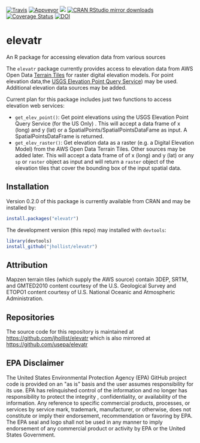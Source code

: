 
[![Travis](https://api.travis-ci.org/jhollist/elevatr.png?branch=master)](https://travis-ci.org/jhollist/elevatr)
[![Appveyor](https://ci.appveyor.com/api/projects/status/github/jhollist/elevatr?svg=true)](https://ci.appveyor.com/project/jhollist/elevatr)
[![](http://www.r-pkg.org/badges/version/elevatr)](http://www.r-pkg.org/pkg/elevatr)
[![CRAN RStudio mirror downloads](http://cranlogs.r-pkg.org/badges/elevatr)](http://www.r-pkg.org/pkg/elevatr)
[![Coverage Status](https://coveralls.io/repos/github/jhollist/elevatr/badge.svg?branch=master)](https://coveralls.io/github/jhollist/elevatr?branch=master)
[![DOI](https://zenodo.org/badge/65325400.svg)](https://zenodo.org/badge/latestdoi/65325400)

# elevatr
An R package for accessing elevation data from various sources

The `elevatr` package currently provides access to elevation data from AWS Open Data [Terrain Tiles](https://registry.opendata.aws/terrain-tiles/) for raster digital elevation models.  For point elevation data,the [USGS Elevation Point Query Service](http://ned.usgs.gov/epqs/)) may be used. Additional elevation data sources may be added.

Current plan for this package includes just two functions to access elevation web services:

- `get_elev_point()`:  Get point elevations using the USGS Elevation Point Query Service (for the US Only) .  This will accept a data frame of x (long) and y (lat) or a SpatialPoints/SpatialPointsDataFame as input.  A SpatialPointsDataFrame is returned.
- `get_elev_raster()`: Get elevation data as a raster (e.g. a Digital Elevation Model) from the AWS Open Data Terrain Tiles.  Other sources may be added later.  This will accept a data frame of of x (long) and y (lat) or any `sp` or `raster` object as input and will return a `raster` object of the elevation tiles that cover the bounding box of the input spatial data. 

## Installation

Version 0.2.0 of this package is currently available from CRAN and may be installed by:


```r
install.packages("elevatr")
```

The development version (this repo) may installed with `devtools`:


```r
library(devtools)
install_github("jhollist/elevatr")
```


## Attribution
Mapzen terrain tiles (which supply the AWS source) contain 3DEP, SRTM, and GMTED2010 content courtesy of the U.S. Geological Survey and ETOPO1 content courtesy of U.S. National Oceanic and Atmospheric Administration.

## Repositories
The source code for this repository is maintained at https://github.com/jhollist/elevatr which is also mirrored at https://github.com/usepa/elevatr

## EPA Disclaimer
The United States Environmental Protection Agency (EPA) GitHub project code is provided on an "as is" basis and the user assumes responsibility for its use. EPA has relinquished control of the information and no longer has responsibility to protect the integrity , confidentiality, or availability of the information. Any reference to specific commercial products, processes, or services by service mark, trademark, manufacturer, or otherwise, does not constitute or imply their endorsement, recommendation or favoring by EPA. The EPA seal and logo shall not be used in any manner to imply endorsement of any commercial product or activity by EPA or the United States Government.
